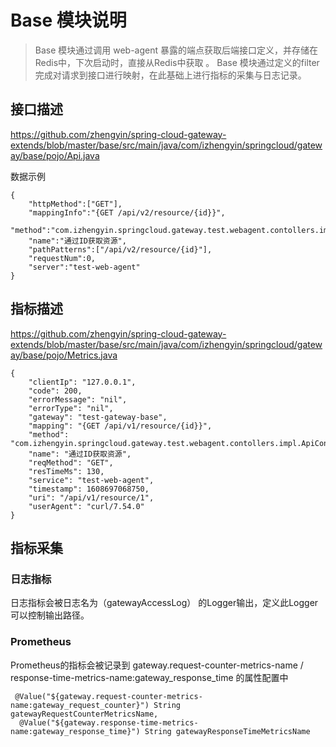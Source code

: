 # Base 模块说明

> Base 模块通过调用 web-agent 暴露的端点获取后端接口定义，并存储在Redis中，下次启动时，直接从Redis中获取 。 Base 模块通过定义的filter完成对请求到接口进行映射，在此基础上进行指标的采集与日志记录。

## 接口描述

https://github.com/zhengyin/spring-cloud-gateway-extends/blob/master/base/src/main/java/com/izhengyin/springcloud/gateway/base/pojo/Api.java

数据示例
``` 
{
    "httpMethod":["GET"],
    "mappingInfo":"{GET /api/v2/resource/{id}}",
    "method":"com.izhengyin.springcloud.gateway.test.webagent.contollers.impl.ApiV2ControllerImpl#getResourceById(int)",
    "name":"通过ID获取资源",
    "pathPatterns":["/api/v2/resource/{id}"],
    "requestNum":0,
    "server":"test-web-agent"
}
```


## 指标描述
https://github.com/zhengyin/spring-cloud-gateway-extends/blob/master/base/src/main/java/com/izhengyin/springcloud/gateway/base/pojo/Metrics.java

```
{
	"clientIp": "127.0.0.1",
	"code": 200,
	"errorMessage": "nil",
	"errorType": "nil",
	"gateway": "test-gateway-base",
	"mapping": "{GET /api/v1/resource/{id}}",
	"method": "com.izhengyin.springcloud.gateway.test.webagent.contollers.impl.ApiControllerImpl#getResourceById(int)",
	"name": "通过ID获取资源",
	"reqMethod": "GET",
	"resTimeMs": 130,
	"service": "test-web-agent",
	"timestamp": 1608697068750,
	"uri": "/api/v1/resource/1",
	"userAgent": "curl/7.54.0"
}
```

## 指标采集

### 日志指标

日志指标会被日志名为（gatewayAccessLog） 的Logger输出，定义此Logger可以控制输出路径。

### Prometheus

Prometheus的指标会被记录到 gateway.request-counter-metrics-name / response-time-metrics-name:gateway_response_time 的属性配置中

``` 
 @Value("${gateway.request-counter-metrics-name:gateway_request_counter}") String gatewayRequestCounterMetricsName,
  @Value("${gateway.response-time-metrics-name:gateway_response_time}") String gatewayResponseTimeMetricsName
```

